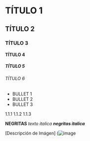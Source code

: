 # TÍTULO 1
## TÍTULO 2
### TÍTULO 3
#### TÍTULO 4
##### TÍTULO 5
###### TÍTULO 6

* BULLET 1
* BULLET 2
* BULLET 3
  
1.1.1
1.1.2
1.1.3

**NEGRITAS**
_texto italica_
***negritas italica***

[Descripción de Imágen]
(![image](https://github.com/user-attachments/assets/b863038a-beda-4165-b2f5-38aa107fffa9)
